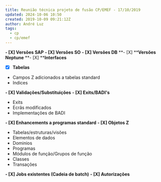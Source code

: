```yaml
---
title: Reunião técnica projeto de fusão CP/EMEF - 17/10/2019
updated: 2024-10-06 10:50
created: 2019-10-09 09:21:12Z
author: André Luz
tags:
  - cp
  - cp/emef
---
```


**- [X] Versões SAP**
**- [X] Versões SO**
**- [X] Versões DB**
**- [X] ****Versões Neptune**
**- [X] ****Interfaces**

- [X] **Tabelas**
- Campos Z adicionados a tabelas standard
- Indices

**- [X] Validações/Substituições**
**- [X] Exits/BADI's**

- Exits
- Ecrãs modificados
- Implementações de BADI

**- [X] Enhancements a programas standard**
**- [X] Objetos Z**

- Tabelas/estruturas/visões
- Elementos de dados
- Dominios
- Programas
- Módulos de função/Grupos de função
- Classes
- Transações

**- [X] Jobs existentes (Cadeia de batch)**
**- [X] Autorizações**